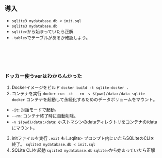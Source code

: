 ## 導入
- `sqlite3 mydatabase.db < init.sql`
- `sqlite3 mydatabase.db`
- `sqlite>`から始まっていたら正解 
- `.tables`でテーブルがあるか確認しよう。



<br/>
<br/>
<br/>
<br/>



### ドッカー使うverはわからんかった
1. Dockerイメージをビルド
`docker build -t sqlite-docker .`
2. コンテナを実行
`docker run -it --rm -v $(pwd)/data:/data sqlite-docker`
コンテナを起動して永続化するためのデータボリュームをマウント。
- `-it`: 対話モードで起動。
- `--rm`: コンテナ終了時に自動削除。
- `-v $(pwd)/data:/data`: ホストマシンのdataディレクトリをコンテナの/dataにマウント。
3. initファイルを実行
`.exit` もしsqlite> プロンプト内にいたらSQLiteのCLIを終了。
`sqlite3 mydatabase.db < init.sql`
4. SQLite CLIを起動
`sqlite3 mydatabase.db`
`sqlite>`から始まっていたら正解 
